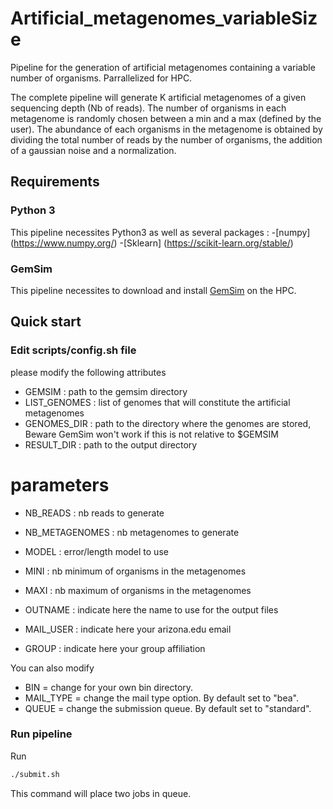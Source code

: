 # Artificial_metagenomes_variableSize
Pipeline for the generation of artificial metagenomes containing a variable number of organisms. Parrallelized for HPC.

The complete pipeline will generate K artificial metagenomes of a given sequencing depth (Nb of reads). The number of organisms in each metagenome is randomly chosen between a min and a max (defined by the user). The abundance of each organisms in the metagenome is obtained by dividing the total number of reads by the number of organisms, the addition of a gaussian noise and a normalization.

## Requirements

### Python 3
This pipeline necessites Python3 as well as several packages :
  -[numpy] (https://www.numpy.org/)
  -[Sklearn] (https://scikit-learn.org/stable/)

### GemSim
This pipeline necessites to download and install [GemSim](https://bmcgenomics.biomedcentral.com/articles/10.1186/1471-2164-13-74) on the HPC.

## Quick start

### Edit scripts/config.sh file

please modify the following attributes

  - GEMSIM : path to the gemsim directory
  - LIST_GENOMES : list of genomes that will constitute the artificial metagenomes
  - GENOMES_DIR : path to the directory where the genomes are stored, Beware GemSim won't work if this is not relative to $GEMSIM
  - RESULT_DIR : path to the output directory
# parameters
  - NB_READS : nb reads to generate
  - NB_METAGENOMES : nb metagenomes to generate
  - MODEL : error/length model to use
  - MINI : nb minimum of organisms in the metagenomes
  - MAXI : nb maximum of organisms in the metagenomes

  - OUTNAME  : indicate here the name to use for the output files
  - MAIL_USER : indicate here your arizona.edu email
  - GROUP : indicate here your group affiliation

You can also modify

  - BIN = change for your own bin directory.
  - MAIL_TYPE = change the mail type option. By default set to "bea".
  - QUEUE = change the submission queue. By default set to "standard".
  
  ### Run pipeline
  
  Run 
  ```bash
  ./submit.sh
  ```
  This command will place two jobs in queue.
  

